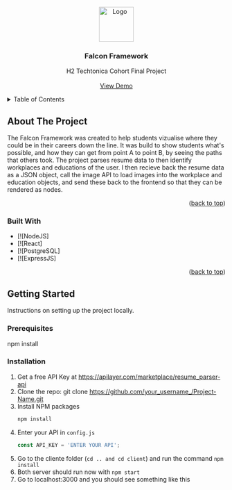 <!-- PROJECT LOGO -->
<br />
<div align="center">
  <a href="https://github.com/sophia-pung/falcon-framework-2.0">
    <img src="https://resources.finalsite.net/images/f_auto,q_auto,t_image_size_1/v1587726922/rdaleorg/ekdtpkytkyr90pidagnp/ArmstrongHS-C.png" alt="Logo" width="80" height="80">
  </a>

  <h3 align="center">Falcon Framework</h3>

  <p align="center">
    H2 Techtonica Cohort Final Project
    <br />
    <br />
    <a href="https://server-l0y7.onrender.com/">View Demo</a>
  </p>
</div>



<!-- TABLE OF CONTENTS -->
<details>
  <summary>Table of Contents</summary>
  <ol>
    <li>
      <a href="#about-the-project">About The Project</a>
      <ul>
        <li><a href="#built-with">Built With</a></li>
      </ul>
    </li>
    <li>
      <a href="#getting-started">Getting Started</a>
      <ul>
        <li><a href="#prerequisites">Prerequisites</a></li>
        <li><a href="#installation">Installation</a></li>
      </ul>
    </li>
    <li><a href="#usage">Usage</a></li>
    <li><a href="#roadmap">Roadmap</a></li>
    <li><a href="#contributing">Contributing</a></li>
    <li><a href="#license">License</a></li>
    <li><a href="#contact">Contact</a></li>
    <li><a href="#acknowledgments">Acknowledgments</a></li>
  </ol>
</details>



<!-- ABOUT THE PROJECT -->
## About The Project

The Falcon Framework was created to help students vizualise where they could be in their careers down the line. It was build to show students what's possible, and how they can 
get from point A to point B, by seeing the paths that others took. The project parses resume data to then identify workplaces and educations of the user. I then recieve back the resume data as a JSON object, call the image API to load images into the workplace and education objects, and send these back to the frontend so that they can be rendered as nodes. 

<p align="right">(<a href="#readme-top">back to top</a>)</p>

### Built With

* [![NodeJS]
* [![React]
* [![PostgreSQL]
* [![ExpressJS]

<p align="right">(<a href="#readme-top">back to top</a>)</p>



<!-- GETTING STARTED -->
## Getting Started

Instructions on setting up the project locally.

### Prerequisites

npm install

### Installation

1. Get a free API Key at https://apilayer.com/marketplace/resume_parser-api 
2. Clone the repo:
   git clone https://github.com/your_username_/Project-Name.git
3. Install NPM packages
   ```sh
   npm install
   ```
4. Enter your API in `config.js`
   ```js
   const API_KEY = 'ENTER YOUR API';
   ```
5. Go to the cliente folder (`cd .. and cd client`) and run the command `npm install`
6. Both server should run now with `npm start`
7. Go to localhost:3000 and you should see something like this

